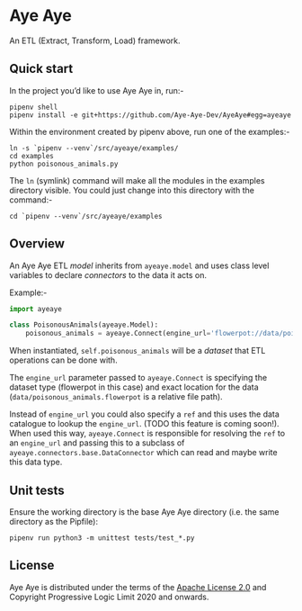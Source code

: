 # Aye Aye

An ETL (Extract, Transform, Load) framework.

## Quick start

In the project you’d like to use Aye Aye in, run:-

```shell
pipenv shell
pipenv install -e git+https://github.com/Aye-Aye-Dev/AyeAye#egg=ayeaye
```

Within the environment created by pipenv above, run one of the examples:-

```shell
ln -s `pipenv --venv`/src/ayeaye/examples/
cd examples
python poisonous_animals.py 
```

The `ln` (symlink) command will make all the modules in the examples directory visible. You could just change into this directory with the command:-

```shell
cd `pipenv --venv`/src/ayeaye/examples
```


## Overview

An Aye Aye ETL *model* inherits from `ayeaye.model` and uses class level variables to declare *connectors* to the data it acts on.

Example:-

```python
import ayeaye

class PoisonousAnimals(ayeaye.Model):
    poisonous_animals = ayeaye.Connect(engine_url='flowerpot://data/poisonous_animals.flowerpot')
```

When instantiated, `self.poisonous_animals` will be a *dataset* that ETL operations can be done with.

The `engine_url` parameter passed to `ayeaye.Connect` is specifying the dataset type (flowerpot in this case) and exact location for the data (`data/poisonous_animals.flowerpot` is a relative file path).

Instead of `engine_url` you could also specify a `ref` and this uses the data catalogue to lookup the `engine_url`. (TODO this feature is coming soon!). When used this way, `ayeaye.Connect` is responsible for resolving the `ref` to an `engine_url` and passing this to a subclass of `ayeaye.connectors.base.DataConnector` which can read and maybe write this data type.


## Unit tests

Ensure the working directory is the base Aye Aye directory (i.e. the same directory as the Pipfile):
```shell
pipenv run python3 -m unittest tests/test_*.py
```


## License

Aye Aye is distributed under the terms of the [Apache License 2.0](https://www.apache.org/licenses/LICENSE-2.0.html) and Copyright Progressive Logic Limit 2020 and onwards.
